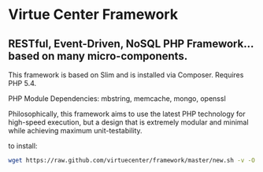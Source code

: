 # Virtue Center Framework 

## RESTful, Event-Driven, NoSQL PHP Framework... based on many micro-components.

This framework is based on Slim and is installed via Composer.  Requires PHP 5.4.

PHP Module Dependencies:
mbstring, memcache, mongo, openssl

Philosophically, this framework aims to use the latest PHP technology for high-speed execution, but a design that is extremely modular and minimal while achieving maximum unit-testability.

to install:

```bash
wget https://raw.github.com/virtuecenter/framework/master/new.sh -v -O new.sh && ./new.sh projectFolderName; rm -rf new.sh
```